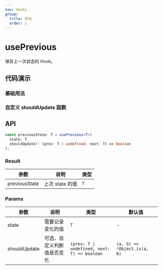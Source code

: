 ```yaml
---
nav: Hooks
group:
  title: 状态
  order: 1
---
```


# usePrevious

保存上一次状态的 Hook。

## 代码演示

### 基础用法

<code src="./demo/demo1.tsx" ></code>

### 自定义 shouldUpdate 函数

<code src="./demo/demo2.tsx" ></code>

## API

```typescript
const previousState: T = usePrevious<T>(
  state: T,
  shouldUpdate?: (prev: T | undefined, next: T) => boolean
);
```

### Result

| 参数          | 说明            | 类型 |
| ------------- | --------------- | ---- |
| previousState | 上次 state 的值 | `T`  |

### Params

| 参数         | 说明                       | 类型                                         | 默认值                       |
| ------------ | -------------------------- | -------------------------------------------- | ---------------------------- |
| state        | 需要记录变化的值           | `T`                                          | -                            |
| shouldUpdate | 可选，自定义判断值是否变化 | `(prev: T \| undefined, next: T) => boolean` | `(a, b) => !Object.is(a, b)` |
